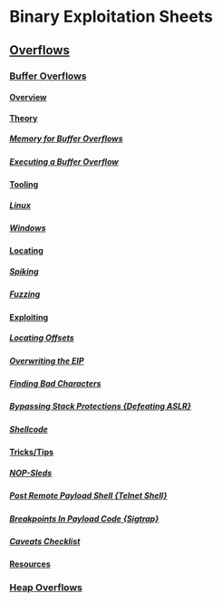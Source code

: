 # Binary Exploitation Sheets

## [Overflows](./Overflows)

### [Buffer Overflows](./Overflows/Buffer%20Overflows/Buffer%20Overflows.md)

#### [Overview](https://github.com/Angus-C-git/SecSheets/blob/master/Binary%20Exploitation/Overflows/Buffer%20Overflows/Buffer%20Overflows.md#overview)

#### [Theory](https://github.com/Angus-C-git/SecSheets/blob/master/Binary%20Exploitation/Overflows/Buffer%20Overflows/Buffer%20Overflows.md#theory)

##### [Memory for Buffer Overflows](https://github.com/Angus-C-git/SecSheets/blob/master/Binary%20Exploitation/Overflows/Buffer%20Overflows/Buffer%20Overflows.md#memory-for-buffer-overflows)

##### [Executing a Buffer Overflow](https://github.com/Angus-C-git/SecSheets/blob/master/Binary%20Exploitation/Overflows/Buffer%20Overflows/Buffer%20Overflows.md#executing-a-buffer-overflow)

#### [Tooling](https://github.com/Angus-C-git/SecSheets/blob/master/Binary%20Exploitation/Overflows/Buffer%20Overflows/Buffer%20Overflows.md#tooling)

##### [Linux](https://github.com/Angus-C-git/SecSheets/blob/master/Binary%20Exploitation/Overflows/Buffer%20Overflows/Buffer%20Overflows.md#linux)

##### [Windows](https://github.com/Angus-C-git/SecSheets/blob/master/Binary%20Exploitation/Overflows/Buffer%20Overflows/Buffer%20Overflows.md#windows)

#### [Locating](https://github.com/Angus-C-git/SecSheets/blob/master/Binary%20Exploitation/Overflows/Buffer%20Overflows/Buffer%20Overflows.md#locating)

##### [Spiking](https://github.com/Angus-C-git/SecSheets/blob/master/Binary%20Exploitation/Overflows/Buffer%20Overflows/Buffer%20Overflows.md#spiking)

##### [Fuzzing](https://github.com/Angus-C-git/SecSheets/blob/master/Binary%20Exploitation/Overflows/Buffer%20Overflows/Buffer%20Overflows.md#fuzzing)

#### [Exploiting](https://github.com/Angus-C-git/SecSheets/blob/master/Binary%20Exploitation/Overflows/Buffer%20Overflows/Buffer%20Overflows.md#exploiting)

##### [Locating Offsets](https://github.com/Angus-C-git/SecSheets/blob/master/Binary%20Exploitation/Overflows/Buffer%20Overflows/Buffer%20Overflows.md#locating-offsets)

##### [Overwriting the EIP](https://github.com/Angus-C-git/SecSheets/blob/master/Binary%20Exploitation/Overflows/Buffer%20Overflows/Buffer%20Overflows.md#overwriting-the-eip)

##### [Finding Bad Characters](https://github.com/Angus-C-git/SecSheets/blob/master/Binary%20Exploitation/Overflows/Buffer%20Overflows/Buffer%20Overflows.md#finding-bad-characters)

##### [Bypassing Stack Protections {Defeating ASLR}](https://github.com/Angus-C-git/SecSheets/blob/master/Binary%20Exploitation/Overflows/Buffer%20Overflows/Buffer%20Overflows.md#bypassing-stack-protections-defeating-aslr)

##### [Shellcode](https://github.com/Angus-C-git/SecSheets/blob/master/Binary%20Exploitation/Overflows/Buffer%20Overflows/Buffer%20Overflows.md#shellcode)

#### [Tricks/Tips](https://github.com/Angus-C-git/SecSheets/blob/master/Binary%20Exploitation/Overflows/Buffer%20Overflows/Buffer%20Overflows.md#trickstips) 

##### [NOP-Sleds](https://github.com/Angus-C-git/SecSheets/blob/master/Binary%20Exploitation/Overflows/Buffer%20Overflows/Buffer%20Overflows.md#nop-sleds)

##### [Post Remote Payload Shell {Telnet Shell}](https://github.com/Angus-C-git/SecSheets/blob/master/Binary%20Exploitation/Overflows/Buffer%20Overflows/Buffer%20Overflows.md#post-remote-payload-shell-telnet-shell)

##### [Breakpoints In Payload Code {Sigtrap}](https://github.com/Angus-C-git/SecSheets/blob/master/Binary%20Exploitation/Overflows/Buffer%20Overflows/Buffer%20Overflows.md#breakpoints-in-payload-code-sigtrap)

##### [Caveats Checklist](https://github.com/Angus-C-git/SecSheets/blob/master/Binary%20Exploitation/Overflows/Buffer%20Overflows/Buffer%20Overflows.md#caveats-checklist)

#### [Resources](https://github.com/Angus-C-git/SecSheets/blob/master/Binary%20Exploitation/Overflows/Buffer%20Overflows/Buffer%20Overflows.md#resources)

### [Heap Overflows]()